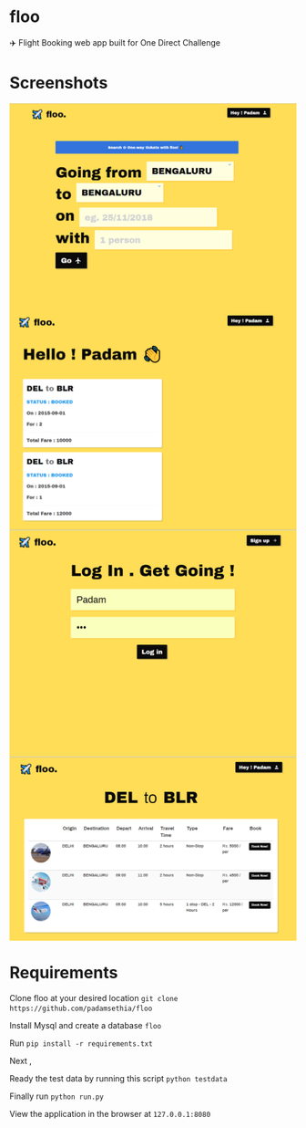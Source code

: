 # floo
✈️ Flight Booking web app built for One Direct Challenge


# Screenshots

<img align="center" src="./assets/1.PNG"/>
<img align="center" src="./assets/2.PNG"/>
<img align="center" src="./assets/3.PNG" /> 
<img align="center" src="./assets/4.PNG" />  

# Requirements

Clone floo at your desired location `git clone https://github.com/padamsethia/floo`

Install Mysql and create a database `floo`

Run `pip install -r requirements.txt`

Next , 

Ready the test data by running this script `python testdata`

Finally run `python run.py`

View the application in the browser at `127.0.0.1:8080`
